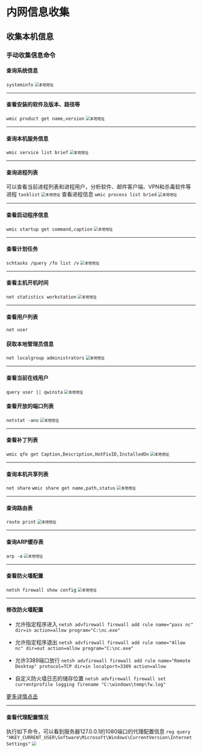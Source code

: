 # 内网信息收集
## 收集本机信息
### 手动收集信息命令

#### 查询系统信息
`systeminfo`
<img src="C:\Users\kkk\Pictures\Typora_poto\内网信息收集\1.png" alt="本地地址" style="zoom: 70%;" /> 
***
#### 查看安装的软件及版本、路径等
`wmic product get name,version`
<img src="C:\Users\kkk\Pictures\Typora_poto\内网信息收集\2.png" alt="本地地址" style="zoom: 70%;" />
***
#### 查询本机服务信息
`wmic service list brief`
<img src="C:\Users\kkk\Pictures\Typora_poto\内网信息收集\3.png" alt="本地地址" style="zoom: 70%;" />
***
#### 查询进程列表
可以查看当前进程列表和进程用户，分析软件、邮件客户端、VPN和杀毒软件等进程
`tasklist`
<img src="C:\Users\kkk\Pictures\Typora_poto\内网信息收集\4.png" alt="本地地址" style="zoom: 70%;" />
查看进程信息
`wmic process list bried`
<img src="C:\Users\kkk\Pictures\Typora_poto\内网信息收集\5.png" alt="本地地址" style="zoom: 70%;" />
***
#### 查看启动程序信息
`wmic startup get command,caption`
<img src="C:\Users\kkk\Pictures\Typora_poto\内网信息收集\6.png" alt="本地地址" style="zoom: 70%;" />
***
#### 查看计划任务
`schtasks /query /fo list /v`
<img src="C:\Users\kkk\Pictures\Typora_poto\内网信息收集\7.png" alt="本地地址" style="zoom: 70%;" />
***
#### 查看主机开机时间
`net statistics workstation`
<img src="C:\Users\kkk\Pictures\Typora_poto\内网信息收集\8.png" alt="本地地址" style="zoom: 70%;" />
***
#### 查看用户列表
`net user`
#### 获取本地管理员信息
`net localgroup administrators`
<img src="C:\Users\kkk\Pictures\Typora_poto\内网信息收集\9.png" alt="本地地址" style="zoom: 70%;" />
***
#### 查看当前在线用户
`query user || qwinsta`
<img src="C:\Users\kkk\Pictures\Typora_poto\内网信息收集\10.png" alt="本地地址" style="zoom: 70%;" />

#### 查看开放的端口列表
`netstat -ano`
<img src="C:\Users\kkk\Pictures\Typora_poto\内网信息收集\11.png" alt="本地地址" style="zoom: 70%;" />
***
#### 查看补丁列表
`wmic qfe get Caption,Description,HotFixID,InstalledOn`
<img src="C:\Users\kkk\Pictures\Typora_poto\内网信息收集\12.png" alt="本地地址" style="zoom: 70%;" />
***
#### 查询本机共享列表
`net share`
`wmic share get name,path,status`
<img src="C:\Users\kkk\Pictures\Typora_poto\内网信息收集\13.png" alt="本地地址" style="zoom: 70%;" />
***
#### 查询路由表
`route print`
<img src="C:\Users\kkk\Pictures\Typora_poto\内网信息收集\14.png" alt="本地地址" style="zoom: 70%;" />
***
#### 查询ARP缓存表
`arp -a`
<img src="C:\Users\kkk\Pictures\Typora_poto\内网信息收集\15.png" alt="本地地址" style="zoom: 70%;" />
***
#### 查看防火墙配置
`netsh firewall show config`
<img src="C:\Users\kkk\Pictures\Typora_poto\内网信息收集\16.png" alt="本地地址" style="zoom: 70%;" />
***
#### 修改防火墙配置
* 允许指定程序进入
  `netsh advfirewall firewall add rule name="pass nc" dir=in action=allow program="C:\nc.exe"`

* 允许指定程序退出
  `netsh advfirewall firewall add rule name="Allow nc" dir=out action=allow program="C:\nc.exe"`

* 允许3389端口放行
  `netsh advfirewall firewall add rule name="Remote Desktop" protocol=TCP dir=in localport=3389 action=allow`

* 自定义防火墙日志的储存位置
  `netsh advfirewall firewall set currentprofile logging firename "C:\windows\temp\fw.log"`


[更多详情点击](https://docs.microsoft.com/zh-cn/troubleshoot/windows-server/networking/netsh-advfirewall-firewall-control-firewall-behavior)
***
#### 查看代理配置情况
执行如下命令，可以看到服务器127.0.0.1的1080端口的代理配置信息
`reg query "HKEY_CURRENT_USER\Software\Microsoft\Windows\CurrentVersion\Internet Settings"`
<img src="C:\Users\kkk\Pictures\Typora_poto\内网信息收集\17.png" style="zoom:70%;" />

